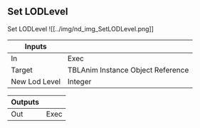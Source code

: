 ## Set LODLevel
Set LODLevel
![[../img/nd_img_SetLODLevel.png]]

|Inputs||
|--|--|
| In | Exec |
| Target | TBLAnim Instance Object Reference |
| New Lod Level | Integer |

|Outputs||
|--|--|
| Out | Exec |
